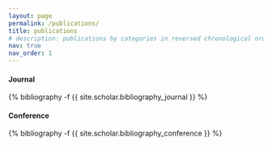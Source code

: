 ```yaml
---
layout: page
permalink: /publications/
title: publications
# description: publications by categories in reversed chronological order. generated by jekyll-scholar.
nav: true
nav_order: 1
---
```

<!-- _pages/publications.md -->
<div class="publications">

<h4>Journal</h4>
{% bibliography -f {{ site.scholar.bibliography_journal }} %}

<h4>Conference</h4>
{% bibliography -f {{ site.scholar.bibliography_conference }} %}

<!-- <h4>Domestic</h4>
{% bibliography -f {{ site.scholar.bibliography_domestic }} %} -->

</div>
